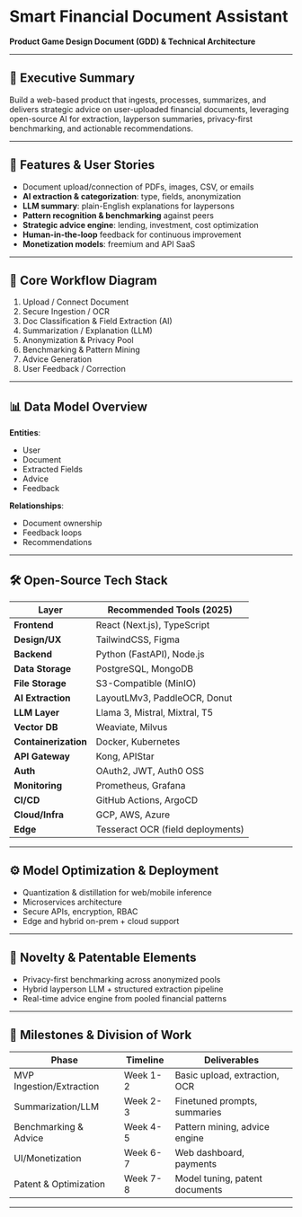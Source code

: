 # Smart Financial Document Assistant  
**Product Game Design Document (GDD) & Technical Architecture**

---

## 📌 Executive Summary
Build a web-based product that ingests, processes, summarizes, and delivers strategic advice on user-uploaded financial documents, leveraging open-source AI for extraction, layperson summaries, privacy-first benchmarking, and actionable recommendations.

---

## 🚀 Features & User Stories
- Document upload/connection of PDFs, images, CSV, or emails  
- **AI extraction & categorization**: type, fields, anonymization  
- **LLM summary**: plain-English explanations for laypersons  
- **Pattern recognition & benchmarking** against peers  
- **Strategic advice engine**: lending, investment, cost optimization  
- **Human-in-the-loop** feedback for continuous improvement  
- **Monetization models**: freemium and API SaaS  

---

## 🔄 Core Workflow Diagram
1. Upload / Connect Document  
2. Secure Ingestion / OCR  
3. Doc Classification & Field Extraction (AI)  
4. Summarization / Explanation (LLM)  
5. Anonymization & Privacy Pool  
6. Benchmarking & Pattern Mining  
7. Advice Generation  
8. User Feedback / Correction  

---

## 📊 Data Model Overview
**Entities**:
- User  
- Document  
- Extracted Fields  
- Advice  
- Feedback  

**Relationships**:
- Document ownership  
- Feedback loops  
- Recommendations  

---

## 🛠️ Open-Source Tech Stack

| **Layer**         | **Recommended Tools (2025)**                        |
|--------------------|-----------------------------------------------------|
| **Frontend**      | React (Next.js), TypeScript                         |
| **Design/UX**     | TailwindCSS, Figma                                  |
| **Backend**       | Python (FastAPI), Node.js                           |
| **Data Storage**  | PostgreSQL, MongoDB                                 |
| **File Storage**  | S3-Compatible (MinIO)                               |
| **AI Extraction** | LayoutLMv3, PaddleOCR, Donut                        |
| **LLM Layer**     | Llama 3, Mistral, Mixtral, T5                       |
| **Vector DB**     | Weaviate, Milvus                                    |
| **Containerization** | Docker, Kubernetes                               |
| **API Gateway**   | Kong, APIStar                                       |
| **Auth**          | OAuth2, JWT, Auth0 OSS                              |
| **Monitoring**    | Prometheus, Grafana                                 |
| **CI/CD**         | GitHub Actions, ArgoCD                              |
| **Cloud/Infra**   | GCP, AWS, Azure                                     |
| **Edge**          | Tesseract OCR (field deployments)                   |

---

## ⚙️ Model Optimization & Deployment
- Quantization & distillation for web/mobile inference  
- Microservices architecture  
- Secure APIs, encryption, RBAC  
- Edge and hybrid on-prem + cloud support  

---

## 🔬 Novelty & Patentable Elements
- Privacy-first benchmarking across anonymized pools  
- Hybrid layperson LLM + structured extraction pipeline  
- Real-time advice engine from pooled financial patterns  

---

## 📅 Milestones & Division of Work

| **Phase**                 | **Timeline** | **Deliverables**                        |
|----------------------------|--------------|------------------------------------------|
| MVP Ingestion/Extraction   | Week 1-2     | Basic upload, extraction, OCR            |
| Summarization/LLM          | Week 2-3     | Finetuned prompts, summaries             |
| Benchmarking & Advice      | Week 4-5     | Pattern mining, advice engine            |
| UI/Monetization            | Week 6-7     | Web dashboard, payments                  |
| Patent & Optimization      | Week 7-8     | Model tuning, patent documents           |

---
